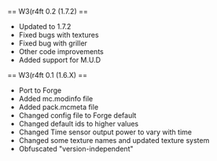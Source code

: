 == W3(r4ft 0.2 (1.7.2) ==
* Updated to 1.7.2
* Fixed bugs with textures
* Fixed bug with griller
* Other code improvements
* Added support for M.U.D

== W3(r4ft 0.1 (1.6.X) ==
* Port to Forge
* Added mc.modinfo file
* Added pack.mcmeta file
* Changed config file to Forge default
* Changed default ids to higher values
* Changed Time sensor output power to vary with time
* Changed some texture names and updated texture system
* Obfuscated "version-independent"